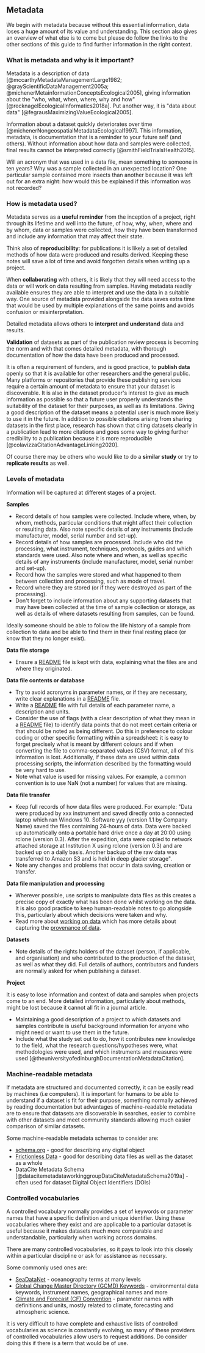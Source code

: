
## Metadata

We begin with metadata because without this essential information, data loses a huge amount of its value and understanding. This section also gives an overview of what else is to come but please do follow the links to the other sections of this guide to find further information in the right context.

### What is metadata and why is it important?

Metadata is a description of data [@mccarthyMetadataManagementLarge1982; @grayScientificDataManagement2005a; @michenerMetainformationConceptsEcological2005], giving information about the "who, what, when, where, why and how" [@recknagelEcologicalInformatics2018a]. Put another way, it is "data about data" [@fegrausMaximizingValueEcological2005].

Information about a dataset quickly deteriorates over time [@michenerNongeospatialMetadataEcological1997]. This information, metadata, is documentation that is a reminder to your future self (and others). Without information about how data and samples were collected, final results cannot be interpreted correctly [@smithFieldTrialsHealth2015].  

Will an acronym that was used in a data file, mean something to someone in ten years? Why was a sample collected in an unexpected location? One particular sample contained more insects than another because it was left out for an extra night: how would this be explained if this information was not recorded?  

### How is metadata used?

Metadata serves as a **useful reminder** from the inception of a project, right through its lifetime and well into the future, of how, why, when, where and by whom, data or samples were collected, how they have been transformed and include any information that may affect their state. 

Think also of **reproducibility**: for publications it is likely a set of detailed methods of how data were produced and results derived. Keeping these notes will save a lot of time and avoid forgotten details when writing up a project.

When **collaborating** with others, it is likely that they will need access to the data or will work on data resulting from samples. Having metadata readily available ensures they are able to interpret and use the data in a suitable way. One source of metadata provided alongside the data saves extra time that would be used by multiple explanations of the same points and avoids confusion or misinterpretation.

Detailed metadata allows others to **interpret and understand** data and results. 

**Validation** of datasets as part of the publication review process is becoming the norm and with that comes detailed metadata, with thorough documentation of how the data have been produced and processed. 

It is often a requirement of funders, and is good practice, to **publish data** openly so that it is available for other researchers and the general public. Many platforms or repositories that provide these publishing services require a certain amount of metadata to ensure that your dataset is discoverable. It is also in the dataset producer's interest to give as much information as possible so that a future user properly understands the suitability of the dataset for their purposes, as well as its limitations. Giving a good description of the dataset means a potential user is much more likely to use it in the future. In addition to possible citations arising from sharing datasets in the first place, research has shown that citing datasets clearly in a publication lead to more citations and goes some way to giving further credibility to a publication because it is more reproducible [@colavizzaCitationAdvantageLinking2020]. 

Of course there may be others who would like to do a **similar study** or try to **replicate results** as well.

### Levels of metadata

Information will be captured at different stages of a project. 

**Samples**

* Record details of how samples were collected. Include where, when, by whom, methods, particular conditions that might affect their collection or resulting data. Also note specific details of any instruments (include manufacturer, model, serial number and set-up).
* Record details of how samples are processed. Include who did the processing, what instrument, techniques, protocols, guides and which standards were used. Also note where and when, as well as specific details of any instruments (include manufacturer, model, serial number and set-up).
* Record how the samples were stored and what happened to them between collection and processing, such as mode of travel. 
* Record where they are stored (or if they were destroyed as part of the processing). 
* Don't forget to include information about any supporting datasets that may have been collected at the time of sample collection or storage, as well as details of where datasets resulting from samples, can be found.

Ideally someone should be able to follow the life history of a sample from collection to data and be able to find them in their final resting place (or know that they no longer exist).

**Data file storage**

* Ensure a [README](#readme.txt) file is kept with data, explaining what the files are and where they originated.  

**Data file contents or database**

* Try to avoid acronyms in parameter names, or if they are necessary, write clear explanations in a [README](#readme.txt) file.
* Write a [README](#readme.txt) file with full details of each parameter name, a description and units.
* Consider the use of flags (with a clear description of what they mean in a [README](#readme.txt) file) to identify data points that do not meet certain criteria or that should be noted as being different. Do this in preference to colour coding or other specific formatting within a spreadsheet: it is easy to forget precisely what is meant by different colours and if when converting the file to comma-separated values (CSV) format, all of this information is lost. Additionally, if these data are used within data processing scripts, the information described by the formatting would be very hard to use.
* Note what value is used for missing values. For example, a common convention is to use NaN (not a number) for values that are missing.  

**Data file transfer**

* Keep full records of how data files were produced. For example: "Data were produced by xxx instrument and saved directly onto a connected laptop which ran Windows 10. Software yyy (version 1.1 by Company Name) saved the files containing 24-hours of data. Data were backed up automatically onto a portable hard drive once a day at 20:00 using rclone (version 0.3). After the expedition, data were copied to network attached storage at Institution X using rclone (version 0.3) and are backed up on a daily basis. Another backup of the raw data was transferred to Amazon S3 and is held in deep glacier storage". 
* Note any changes and problems that occur in data saving, creation or transfer. 

**Data file manipulation and processing**

* Wherever possible, use scripts to manipulate data files as this creates a precise copy of exactly what has been done whilst working on the data. It is also good practice to keep human-readable notes to go alongside this, particularly about which decisions were taken and why. 
* Read more about [working on data](#working-on-your-data) which has more details about capturing the [provenance of data](#recording-the-provenance-of-data).

**Datasets**

* Note details of the rights holders of the dataset (person, if applicable, and organisation) and who contributed to the production of the dataset, as well as what they did. Full details of authors, contributors and funders are normally asked for when publishing a dataset.

**Project**

It is easy to lose information and context of data and samples when projects come to an end. More detailed information, particularly about methods, might be lost because it cannot all fit in a journal article.

* Maintaining a good description of a project to which datasets and samples contribute is useful background information for anyone who might need or want to use them in the future. 
* Include what the study set out to do, how it contributes new knowledge to the field, what the research questions/hypotheses were, what methodologies were used, and which instruments and measures were used [@theuniversityofedinburghDocumentationMetadataCitation].

### Machine-readable metadata

If metadata are structured and documented correctly, it can be easily read by machines (i.e computers). It is important for humans to be able to understand if a dataset is fit for their purpose, something normally achieved by reading documentation but advantages of machine-readable metadata are to ensure that datasets are discoverable in searches, easier to combine with other datasets and meet community standards allowing much easier comparison of similar datasets. 

Some machine-readable metadata schemas to consider are: 

* [schema.org](https://schema.org) - good for describing any digital object
* [Frictionless Data](https://frictionlessdata.io/) - good for describing data files as well as the dataset as a whole
* DataCite Metadata Schema [@datacitemetadataworkinggroupDataCiteMetadataSchema2019a] - often used for dataset Digital Object Identifiers (DOIs)

### Controlled vocabularies

A controlled vocabulary normally provides a set of keywords or parameter names that have a specific definition and unique identifier. Using these vocabularies where they exist and are applicable to a particular dataset is useful because it makes datasets much more comparable and understandable, particularly when working across domains.

There are many controlled vocabularies, so it pays to look into this closely within a particular discipline or ask for assistance as necessary. 

Some commonly used ones are: 

* [SeaDataNet](https://www.seadatanet.org/) - oceanography terms at many levels
* [Global Change Master Directory (GCMD) Keywords](https://earthdata.nasa.gov/earth-observation-data/find-data/gcmd/gcmd-keywords) - environmental data keywords, instrument names, geographical names and more
* [Climate and Forecast (CF) Convention](http://cfconventions.org/) - parameter names with definitions and units, mostly related to climate, forecasting and atmospheric science. 

It is very difficult to have complete and exhaustive lists of controlled vocabularies as science is constantly evolving, so many of these providers of controlled vocabularies allow users to request additions. Do consider doing this if there is a term that would be of use. 